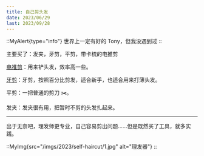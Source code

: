 ```yaml
---
title: 自己剪头发
date: 2023/06/29
last: 2023/09/28
---
```


::MyAlert{type="info"}
世界上一定有好的 Tony，但我没遇到过
::

主要买了：发夹，牙剪，平剪，带卡梳的电推剪

[电推剪](https://baike.baidu.com/item/%E7%94%B5%E6%8E%A8%E5%89%AA/10315411)：用来铲头发，效率高一些。

[牙剪](https://baike.baidu.com/item/%E7%89%99%E5%89%AA?fromModule=lemma_search-box)：牙剪，按照百分比剪发，适合新手，也适合用来打薄头发。

平剪：一把普通的剪刀 ✂️。

发夹：发夹很有用，把暂时不剪的头发扎起来。

***

出于无奈吧，理发师更专业，自己容易剪出问题......但是既然买了工具，就多实践。

::MyImg{src="/imgs/2023/self-haircut/1.jpg" alt="理发器"}
::